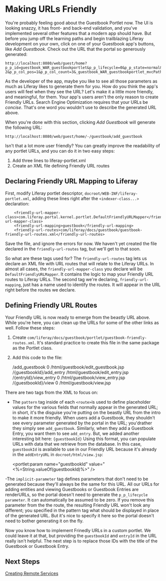 # Making URLs Friendly

You're probably feeling good about the Guestbook Portlet now. The UI is looking
snazzy, it has front- and back-end validation, and you've implemented several
other features that a modern app should have. But before you jump off the
learning paths and begin trailblazing Liferay development on your own, click on
one of your Guestbook app's buttons, like *Add Guestbook*. Check out the URL
that the portal so generously generated:

    http://localhost:8080/web/guest/home?p_p_id=guestbook_WAR_guestbookportlet&p_p_lifecycle=0&p_p_state=normal&p_p_mode=view&p_p_col_id=column-2&p_p_col_pos=1&p_p_col_count=3&_guestbook_WAR_guestbookportlet_mvcPath=%2Fhtml%2Fguestbook%2Fedit_guestbook.jsp

As the developer of the app, maybe you like to see all those parameters as much
as Liferay likes to generate them for you. How do you think the app's
users will feel when they see the URL? Let's make it a little more friendly,
and meaningful, for them. Your app's users aren't the only reason to create
Friendly URLs. Search Engine Optimization requires that your URLs be *concise*.
That's one word you wouldn't use to describe the generated URL above.

When you're done with this section, clicking *Add Guestbook* will generate the
following URL:

    http://localhost:8080/web/guest/home/-/guestbook/add_guestbook

Isn't that a lot more user friendly? You can greatly improve
the readability of any portlet URLs, and you can do it in two easy steps:

1. Add three lines to liferay-portlet.xml
2. Create an XML file defining Friendly URL routes

## Declaring Friendly URL Mapping to Liferay

First, modify Liferay portlet descriptor,
`docroot/WEB-INF/liferay-portlet.xml`, adding these lines right after the
`<indexer-class...>` declaration:

        <friendly-url-mapper-class>com.liferay.portal.kernel.portlet.DefaultFriendlyURLMapper</friendly-url-mapper-class>
		<friendly-url-mapping>guestbook</friendly-url-mapping>
		<friendly-url-routes>com/liferay/docs/guestbook/guestbook-friendly-url-routes.xml</friendly-url-routes>

Save the file, and ignore the errors for now. We haven't yet created the file
declared in the `friendly-url-routes` tag, but we'll get to that soon.

So what are these tags used for? The `friendly-url-routes` tag lets us declare
an XML file with URL routes that will relate to the Liferay URLs. In almost all
cases, the `friendly-url-mapper-class` you declare will be
`DefaultFriendlyURLMapper`. It contains the logic to map your Friendly URL
routes to Liferay URLs. The second tag we're declaring, `friendly-url-mapping`,
just has a name used to identify the routes. It will appear in the URL right
before the routes we declare.

## Defining Friendly URL Routes

Your Friendly URL is now ready to emerge from the beastly URL above. While
you're here,  you can clean up the URLs for some of the other links as well.
Follow these steps:

1. Create `com/liferay/docs/guestbook/portlet/guestbook-friendly-routes.xml`.
It's standard practice to create this file in the same package as the Portlet
class.

2. Add this code to the file:

    <?xml version="1.0"?>
    <!DOCTYPE routes PUBLIC "-//Liferay//DTD Friendly URL Routes 6.2.0//EN"
    "http://www.liferay.com/dtd/liferay-friendly-url-routes_6_2_0.dtd">

    <routes>
        <route>
            <pattern>/add_guestbook</pattern>
            <implicit-parameter name="p_p_lifecycle">0</implicit-parameter>
            <implicit-parameter name="mvcPath">/html/guestbook/edit_guestbook.jsp</implicit-parameter>
        </route>
        <route>
            <pattern>/{guestbookId}/add_entry</pattern>
            <implicit-parameter name="mvcPath">/html/guestbook/edit_entry.jsp</implicit-parameter>
        </route>
        <route>
            <pattern>/{entryId}/view_entry</pattern>
            <implicit-parameter name="p_p_lifecycle">0</implicit-parameter>
            <implicit-parameter name="mvcPath">/html/guestbook/view_entry.jsp</implicit-parameter>
        </route>
        <route>
            <pattern>/{guestbookId}/view</pattern>
            <implicit-parameter name="p_p_lifecycle">0</implicit-parameter>
            <implicit-parameter name="mvcPath">/html/guestbook/view.jsp</implicit-parameter>
        </route>
    </routes>

There are two tags from the XML to focus on: 

- The `pattern` tag inside of each `<route>`is used to define placeholder
  values for the various fields that normally appear in the generated URL; in
short, it's the disguise you're putting on the beastly URL from the intro to
make it more friendly. When users add a Guestbook, they shouldn't see every
parameter generated by the portal in the URL; you'drather they simply see
`add_guestbook`. Similarly, when they add a Guestbook Entry, you want them to
see `add_entry`. But, we added another interesting bit here: `{guestbookId}`
Using this format, you can populate URLs with data that we retrieve from the
database. In this case, `guestbookId` is available to use in our Friendly URL
because it's already in the `addEntryURL` in `docroot/html/view.jsp`:

    <portlet:param name="guestbookId"
			value="<%=String.valueOf(guestbookId)%>" />

-The `implicit-parameter` tag defines parameters that don't need to be
generated because they'll always be the same for this URL. All our URLs for
adding entities and viewing Guestbooks or Guestbook Entries are renderURLs, so
the portal doesn't need to generate the `p_p_lifecycle parameter`.  It can
automatically be assumed to be zero. If you remove this parameter from the the
route, the resulting Friendly URL won't look any different; you specified in
the pattern tag what should be displayed in place of the generated URL. But
it's nice to specify it here so the portal doesn't need to bother generating it
on the fly.

Now you know how to implement Frinedly URLs in a custom portlet. We could leave
it at that, but providing the `guestbookId` and `entryId` in the URL really
isn't helpful. The next step is to replace those IDs with the title of the
Guestbook or Guestbook Entry.

## Next Steps

[Creating Remote Services](/develop/learning-paths/-/knowledge_base/creating-remote-services)

